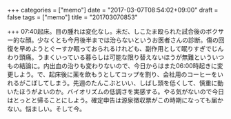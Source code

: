 +++
categories = ["memo"]
date = "2017-03-07T08:54:02+09:00"
draft = false
tags = ["memo"]
title = "201703070853"

+++
07:40起床。目の腫れは変化なし。未だ、しこたま殴られた試合後のボクサー的な顔。少なくとも今月後半までは治らないというお医者さんの診断。傷の回復を早めようとぐーすか眠っておられるけれども、副作用として眠りすぎでじんわり頭痛。うまくいっている暮らしは可能な限り替えないほうが無難といういつもの結論に。内出血の治りも変わりないので、今日からはまた06:00時起きに変更しよう。で、起床後に薬を飲もうとしてコップを割り、会社用のコーヒーをいれるがこぼしてしまう。先週のたんこぶといい、しばし頭を低くして、慎重に動いたほうがよいのか。バイオリズムの低調さを実感する。やる気がないので今日はとっとと帰ることにしよう。確定申告は源泉徴収票がこの時期になっても届かない。悩ましい。そして今。